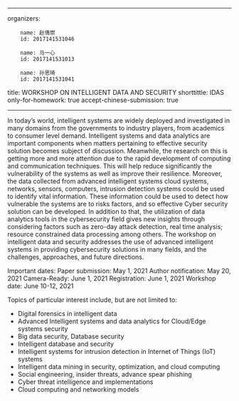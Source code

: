 - - -
organizers:
    
        name: 赵倩崇
        id: 2017141531046
    
        name: 马一心
        id: 2017141531013

        name: 孙思琦
        id: 2017141531041
title: WORKSHOP ON INTELLIGENT DATA AND SECURITY
shorttittle: IDAS
only-for-homework: true
accept-chinese-submission: true
- - -

In today’s world, intelligent systems are widely deployed and investigated in many domains from the governments to industry players, from academics to consumer level demand. Intelligent systems and data analytics are important components when matters pertaining to effective security solution becomes subject of discussion. Meanwhile, the research on this is getting more and more attention due to the rapid development of computing and communication techniques. This will help reduce significantly the vulnerability of the systems as well as improve their resilience. Moreover, the data collected from advanced intelligent systems cloud systems, networks, sensors, computers, intrusion detection systems could be used to identify vital information. These information could be used to detect how vulnerable the systems are to risks factors, and so effective Cyber security solution can be developed. In addition to that, the utilization of data analytics tools in the cybersecurity field gives new insights through considering factors such as zero-day attack detection, real time analysis; resource constrained data processing among others.
The workshop on intelligent data and security addresses the use of advanced intelligent systems in providing cybersecurity solutions in many fields, and the challenges, approaches, and future directions.

Important dates:
Paper submission: May 1, 2021
Author notification: May 20, 2021
Camera-Ready: June 1, 2021
Registration: June 1, 2021
Workshop date: June 10-12, 2021

Topics of particular interest include, but are not limited to:
- Digital forensics in intelligent data
- Advanced Intelligent systems and data analytics for Cloud/Edge systems security
- Big data security, Database security
- Intelligent database and security
- Intelligent systems for intrusion detection in Internet of Things (IoT) systems
- Intelligent data mining in security, optimization, and cloud computing
- Social engineering, insider threats, advance spear phishing
- Cyber threat intelligence and implementations
- Cloud computing and networking models
